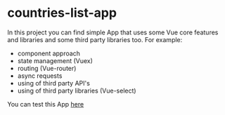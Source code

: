 # **countries-list-app**

In this project you can find simple App that uses some  Vue core features and libraries and some third party libraries too. For example:  
- component approach
- state management (Vuex)
- routing (Vue-router)
- async requests
- using of third party API's
- using of third party libraries (Vue-select)

You can test this App [here](https://countries-list-vue-app.web.app)